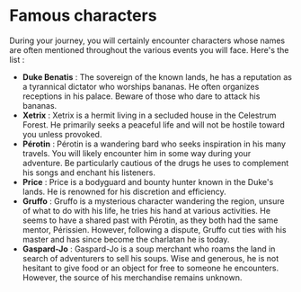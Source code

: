 # Famous characters

During your journey, you will certainly encounter characters whose names are often mentioned throughout the various events you will face. Here's the list :

* **Duke Benatis** : The sovereign of the known lands, he has a reputation as a tyrannical dictator who worships bananas. He often organizes receptions in his palace. Beware of those who dare to attack his bananas.
* **Xetrix** : Xetrix is a hermit living in a secluded house in the Celestrum Forest. He primarily seeks a peaceful life and will not be hostile toward you unless provoked.
* **Pérotin** : Pérotin is a wandering bard who seeks inspiration in his many travels. You will likely encounter him in some way during your adventure. Be particularly cautious of the drugs he uses to complement his songs and enchant his listeners.
* **Price** : Price is a bodyguard and bounty hunter known in the Duke's lands. He is renowned for his discretion and efficiency.
* **Gruffo** : Gruffo is a mysterious character wandering the region, unsure of what to do with his life, he tries his hand at various activities. He seems to have a shared past with Pérotin, as they both had the same mentor, Périssien. However, following a dispute, Gruffo cut ties with his master and has since become the charlatan he is today.
* **Gaspard-Jo** : Gaspard-Jo is a soup merchant who roams the land in search of adventurers to sell his soups. Wise and generous, he is not hesitant to give food or an object for free to someone he encounters. However, the source of his merchandise remains unknown.
